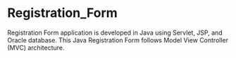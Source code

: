 # Registration_Form
 Registration Form application is developed in Java using Servlet, JSP, and Oracle database.  This Java Registration Form follows Model View Controller (MVC) architecture. 
